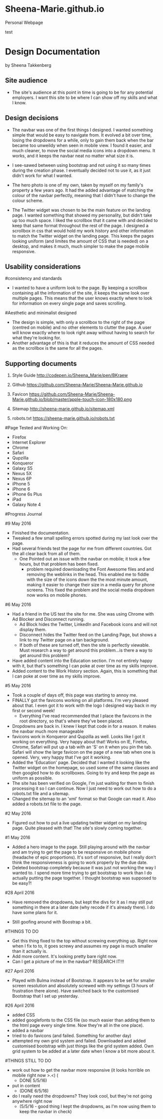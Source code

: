 # Sheena-Marie.github.io
Personal Webpage

test

# Design Documentation

by Sheena Takkenberg

## Site audience
- The site's audience at this point in time is going to be for any potential employers. I want this site to be where I can show off my skills and what I know.


## Design decisions
- The navbar was one of the first things I designed. I wanted something simple that would be easy to navigate from. It evolved a bit over time, losing the dropdowns for a while, only to gain them back when the bar became too unweildy when seen in mobile view. I found it easier, and much cleaner, to move the social media icons into a dropdown menu. It works, and it keeps the navbar neat no matter what size it is.

- I see-sawed between using bootstrap and not using it so many times during the creation phase. I eventually decided not to use it, as it just didn't work for what I wanted.

- The hero photo is one of my own, taken by myself on my family's property a few years ago. It had the added advantage of matching the colour of the navbar perfectly, meaning that I didn't have to change the colour scheme.

- The Twitter widget was chosen to be the main feature on the landing page. I wanted something that showed my personality, but didn't take up too much space. I liked the scrollbox that it came with and decided to keep that same format throughout the rest of the page. I designed a scrollbox in css that would hold my work history and other information to match the Twitter widget on the landing page. This keeps the pages looking uniform (and limites the amount of CSS that is needed) on a desktop, and makes it much, much simpler to make the page mobile responsive.

## Usability considerations
#consistency and standards
  - I wanted to have a uniform look to the page. By keeping a scrollbox containing all the information of the site, it keeps the same look over multiple pages. This means that the user knows exactly where to look for information on every single page and saves scrolling.

#Aesthetic and minimalist designed
  - The design is simple, with only a scrollbox to the right of the page (centred on mobile) and no other elements to clutter the page. A user will know exactly where to look right away without having to search for what they're looking for.
  - Another advantage of this is that it reduces the amount of CSS needed as the scrollbox is the same for all the pages.



## Supporting documents

1. Style Guide
http://codepen.io/Sheena_Marie/pen/BKraew

2. Github
https://github.com/Sheena-Marie/Sheena-Marie.github.io

3. Favicon
https://github.com/Sheena-Marie/Sheena-Marie.github.io/blob/master/apple-touch-icon-180x180.png

4. Sitemap
http://sheena-marie.github.io/sitemap.xml

5. robots.txt
https://sheena-marie.github.io/robots.txt

#Page Tested and Working On:
- Firefox
- Internet Explorer
- Chrome
- Safari
- Qupzilla
- Konqueror
- Galaxy S5
- Nexus 5X
- Nexus 6P
- iPhone 5
- iPhone 6
- iPhone 6s Plus
- iPad
- Galaxy Note 4

#Progress Journal

#9 May 2016
- Finished the documentation.
- Tweaked a few small spelling errors spotted during my last look over the page.
- Had several friends test the page for me from different countries. Got the all clear back from all of them.
  - One Pointed out an issue with the navbar on mobile; it took a few hours, but that problem has been fixed.
    - problem required downloading the Font Awesome files and and removing the weblinks in the head. This enabled me to fiddle with the size of the icons down the the most minute amount, making it easier to change their size in a media query for phone screens. This fixed the problem and the social media dropdown now works on mobile phones.

#6 May 2016
- Had a friend in the US test the site for me. She was using Chrome with Ad Blocker and Disconnect running.
  - Ad Block hides the Twitter, LinkedIn and Facebook icons and will not display them.
  - Disconnect hides the Twitter feed on the Landing Page, but shows a link to my Twitter page on a tan background.
  - If both of these are turned off, then the site is perfectly viewable. Must research a way to get around this problem...is there a way to get around this problem?
- Have added content into the Education section. I'm not entirely happy with it, but that's something I can poke at over time as my skills improve.
- Added content to the Work History section. Again, this is something that I can poke at over time as my skills improve.

#5 May 2016
- Took a couple of days off, this page was starting to annoy me.
- FINALLY got the favicons working on all platforms. I'm very pleased about that. I even got it to work with the logo I designed way back in my first or second week!
  - Everything I've read recommended that I place the favicons in the root directory, so that's where they've been placed.
- Dropdowns are back in. I knew I kept that code in for a reason. It makes the navbar much more manageable
- favicons work in Konqueror and Qupzilla as well. Looks like I got it working on everything. Very happy about that! Works on IE, Firefox, Chrome, Safari will put up a tab with an 'S' on it when you pin the tab. Safari will show the large favicon on the page of a new tab when one is opened. Very, very happy that I've got it working.
- Added the 'Education' page. Decided that I wanted it looking like the Twitter widget on the homepage, so used some of the same classes and then googled how to do scrollboxes. Going to try and keep the page as uniform as possible.
- The site has been verified on Google, I'm just waiting for them to finish processing it so I can continue. Now I just need to work out how to do a robots.txt file and a sitemap.
- Changed the sitemap to an 'xml' format so that Google can read it. Also added a robots.txt file to the page.

#2 May 2016
- Figured out how to put a live updating twitter widget on my landing page. Quite pleased with that! The site's slowly coming together.

#1 May 2016
- Added a hero image to the page. Still playing around with the navbar and am trying to get the page to be responsive on mobile phone (headache of epic proportions). It's sort of responsive, but I really don't think the responsiveness is going to work properly by the due date.
- Deleted bootstrap completely because it was just not working the way I wanted to. I spend more time trying to get bootstrap to work than I do actually putting the page together. I thought bootstrap was supposed to be easy?!

#28 April 2016
- Have removed the dropdowns, but kept the divs for it as I may still put something in there at a later date (why recode if it's already there). I do have some plans for it.

- Still goofing around with Boostrap a bit.

#THINGS TO DO
- Get this thing fixed to the top without screwing everything up. Right now when I fix to to, it goes screwy and assumes my page is much smaller than it actually is.
- Add more content. It's looking pretty bare right now.
- Can I get a picture of me in the navbar? RESEARCH IT!!!

#27 April 2016
- Played with Bulma instead of Bootstrap. It appears to be set for smaller screen resolution and absolutely screwed with my settings (3 hours of frustration there alone). Have switched back to the customised Bootstrap that I set up yesterday.

#26 April 2016
- added CSS
- added googlefonts to the CSS file (so much easier than adding them to the html page every single time. Now they're all in the one place).
- added a navbar
- tried to do favicons (and failed. Something for another day)
- attempted my own grid system and failed. Downloaded and added customised bootstrap with just things like the grid system added. Own grid system to be added at a later date when I know a bit more about it.

#THINGS STILL TO DO
- work out how to get the navbar more responsive (it looks horrible on mobile right now >.<) (
  - DONE 5/5/16)
- put in content
  - (DONE 6/5/16)
- do I really need the dropdowns? They look cool, but they're not going anywhere right now
  - (5/5/16 - good thing I kept the dropdowns, as I'm now using them to keep the navbar in check)

